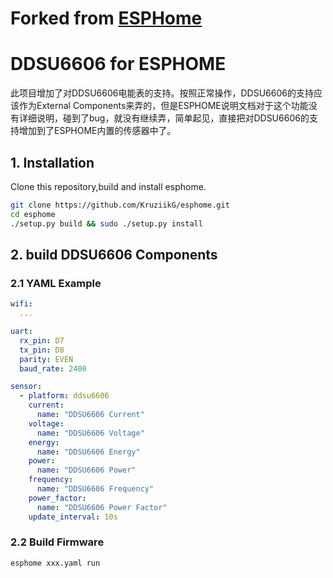 # Forked from [ESPHome](https://github.com/esphome) 
# DDSU6606 for ESPHOME

此项目增加了对DDSU6606电能表的支持。按照正常操作，DDSU6606的支持应该作为External Components来弄的，但是ESPHOME说明文档对于这个功能没有详细说明，碰到了bug，就没有继续弄，简单起见，直接把对DDSU6606的支持增加到了ESPHOME内置的传感器中了。


## 1. Installation

Clone this repository,build and install esphome.

```bash
git clone https://github.com/KruziikG/esphome.git
cd esphome
./setup.py build && sudo ./setup.py install
```

## 2. build DDSU6606 Components

### 2.1 YAML Example

```yaml
wifi:
  ...

uart:
  rx_pin: D7
  tx_pin: D8
  parity: EVEN
  baud_rate: 2400

sensor:
  - platform: ddsu6606
    current:
      name: "DDSU6606 Current"
    voltage:
      name: "DDSU6606 Voltage"
    energy:
      name: "DDSU6606 Energy"
    power:
      name: "DDSU6606 Power"
    frequency:
      name: "DDSU6606 Frequency"
    power_factor:
      name: "DDSU6606 Power Factor"
    update_interval: 10s
```

### 2.2 Build Firmware
   
```bash
esphome xxx.yaml run
```
